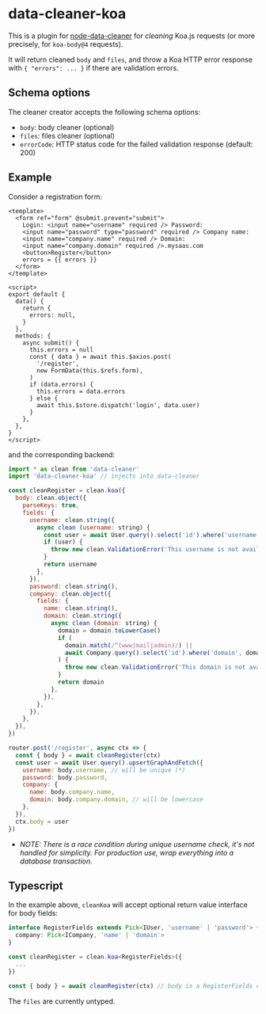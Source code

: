# data-cleaner-koa

This is a plugin for [node-data-cleaner](https://github.com/IlyaSemenov/node-data-cleaner) for _cleaning_ Koa.js requests (or more precisely, for `koa-body@4` requests).

It will return cleaned `body` and `files`, and throw a Koa HTTP error response with `{ "errors": ... }` if there are validation errors.

## Schema options

The cleaner creator accepts the following schema options:

- `body`: body cleaner (optional)
- `files`: files cleaner (optional)
- `errorCode`: HTTP status code for the failed validation response (default: 200)

## Example

Consider a registration form:

```vue
<template>
  <form ref="form" @submit.prevent="submit">
    Login: <input name="username" required /> Password:
    <input name="password" type="password" required /> Company name:
    <input name="company.name" required /> Domain:
    <input name="company.domain" required />.mysaas.com
    <button>Register</button>
    errors = {{ errors }}
  </form>
</template>

<script>
export default {
  data() {
    return {
      errors: null,
    }
  },
  methods: {
    async submit() {
      this.errors = null
      const { data } = await this.$axios.post(
        '/register',
        new FormData(this.$refs.form),
      )
      if (data.errors) {
        this.errors = data.errors
      } else {
        await this.$store.dispatch('login', data.user)
      }
    },
  },
}
</script>
```

and the corresponding backend:

```js
import * as clean from 'data-cleaner'
import 'data-cleaner-koa' // injects into data-cleaner

const cleanRegister = clean.koa({
  body: clean.object({
    parseKeys: true,
    fields: {
      username: clean.string({
        async clean (username: string) {
          const user = await User.query().select('id').where('username', username).first()
          if (user) {
            throw new clean.ValidationError('This username is not available.')
          }
          return username
        },
      }),
      password: clean.string(),
      company: clean.object({
        fields: {
          name: clean.string(),
          domain: clean.string({
            async clean (domain: string) {
              domain = domain.toLowerCase()
              if (
                domain.match(/^(www|mail|admin)/) ||
                await Company.query().select('id').where('domain', domain).first()
              ) {
                throw new clean.ValidationError('This domain is not available.')
              }
              return domain
            },
          }),
        },
      }),
    },
  }),
})

router.post('/register', async ctx => {
  const { body } = await cleanRegister(ctx)
  const user = await User.query().upsertGraphAndFetch({
    username: body.username, // will be unique (*)
    password: body.password,
    company: {
      name: body.company.name,
      domain: body.company.domain, // will be lowercase
    },
  }),
  ctx.body = user
})
```

- _NOTE: There is a race condition during unique username check, it's not handled for simplicity. For production use, wrap everything into a database transaction._

## Typescript

In the example above, `cleanKoa` will accept optional return value interface for body fields:

```ts
interface RegisterFields extends Pick<IUser, 'username' | 'password'> {
  company: Pick<ICompany, 'name' | 'domain'>
}

const cleanRegister = clean.koa<RegisterFields>({
  ...
})

const { body } = await cleanRegister(ctx) // body is a RegisterFields object
```

The `files` are currently untyped.
